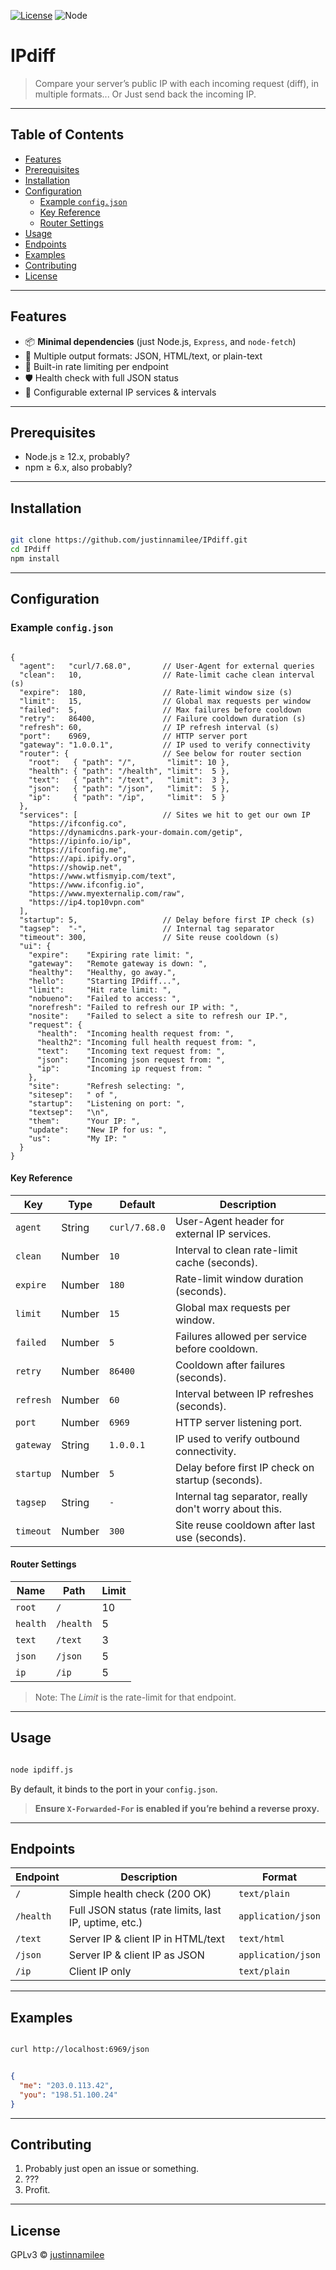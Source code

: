 [![License](https://img.shields.io/github/license/justinnamilee/IPdiff)](LICENSE)
![Node](https://img.shields.io/badge/Node.js-18.17.1-339933)

# IPdiff

> Compare your server’s public IP with each incoming request (diff), in multiple formats... Or Just send back the incoming IP.

---

## Table of Contents

* [Features](#features)
* [Prerequisites](#prerequisites)
* [Installation](#installation)
* [Configuration](#configuration)
  * [Example `config.json`](#example-configjson)
  * [Key Reference](#key-reference)
  * [Router Settings](#router-settings)
* [Usage](#usage)
* [Endpoints](#endpoints)
* [Examples](#examples)
* [Contributing](#contributing)
* [License](#license)

---

## Features

* 📦 **Minimal dependencies** (just Node.js, `Express`, and `node-fetch`)
* 🔄 Multiple output formats: JSON, HTML/text, or plain-text
* 🚦 Built-in rate limiting per endpoint
* 🛡️ Health check with full JSON status
* 🔁 Configurable external IP services & intervals

---

## Prerequisites

* Node.js ≥ 12.x, probably?
* npm ≥ 6.x, also probably?

---

## Installation

```bash

git clone https://github.com/justinnamilee/IPdiff.git
cd IPdiff
npm install
```

---

## Configuration

### Example `config.json`

```jsonc

{
  "agent":   "curl/7.68.0",       // User-Agent for external queries
  "clean":   10,                  // Rate-limit cache clean interval (s)
  "expire":  180,                 // Rate-limit window size (s)
  "limit":   15,                  // Global max requests per window
  "failed":  5,                   // Max failures before cooldown
  "retry":   86400,               // Failure cooldown duration (s)
  "refresh": 60,                  // IP refresh interval (s)
  "port":    6969,                // HTTP server port
  "gateway": "1.0.0.1",           // IP used to verify connectivity
  "router": {                     // See below for router section
    "root":   { "path": "/",       "limit": 10 },
    "health": { "path": "/health", "limit":  5 },
    "text":   { "path": "/text",   "limit":  3 },
    "json":   { "path": "/json",   "limit":  5 },
    "ip":     { "path": "/ip",     "limit":  5 }
  },
  "services": [                   // Sites we hit to get our own IP
    "https://ifconfig.co",
    "https://dynamicdns.park-your-domain.com/getip",
    "https://ipinfo.io/ip",
    "https://ifconfig.me",
    "https://api.ipify.org",
    "https://showip.net",
    "https://www.wtfismyip.com/text",
    "https://www.ifconfig.io",
    "https://www.myexternalip.com/raw",
    "https://ip4.top10vpn.com"
  ],
  "startup": 5,                   // Delay before first IP check (s)
  "tagsep":  "-",                 // Internal tag separator
  "timeout": 300,                 // Site reuse cooldown (s)
  "ui": {
    "expire":    "Expiring rate limit: ",
    "gateway":   "Remote gateway is down: ",
    "healthy":   "Healthy, go away.",
    "hello":     "Starting IPdiff...",
    "limit":     "Hit rate limit: ",
    "nobueno":   "Failed to access: ",
    "norefresh": "Failed to refresh our IP with: ",
    "nosite":    "Failed to select a site to refresh our IP.",
    "request": {
      "health":  "Incoming health request from: ",
      "health2": "Incoming full health request from: ",
      "text":    "Incoming text request from: ",
      "json":    "Incoming json request from: ",
      "ip":      "Incoming ip request from: "
    },
    "site":      "Refresh selecting: ",
    "sitesep":   " of ",
    "startup":   "Listening on port: ",
    "textsep":   "\n",
    "them":      "Your IP: ",
    "update":    "New IP for us: ",
    "us":        "My IP: "
  }
}
```

#### Key Reference

| Key       | Type   | Default       | Description                                            |
| --------- | ------ | ------------- | ------------------------------------------------------ |
| `agent`   | String | `curl/7.68.0` | User-Agent header for external IP services.            |
| `clean`   | Number | `10`          | Interval to clean rate-limit cache (seconds).          |
| `expire`  | Number | `180`         | Rate-limit window duration (seconds).                  |
| `limit`   | Number | `15`          | Global max requests per window.                        |
| `failed`  | Number | `5`           | Failures allowed per service before cooldown.          |
| `retry`   | Number | `86400`       | Cooldown after failures (seconds).                     |
| `refresh` | Number | `60`          | Interval between IP refreshes (seconds).               |
| `port`    | Number | `6969`        | HTTP server listening port.                            |
| `gateway` | String | `1.0.0.1`     | IP used to verify outbound connectivity.               |
| `startup` | Number | `5`           | Delay before first IP check on startup (seconds).      |
| `tagsep`  | String | `-`           | Internal tag separator, really don't worry about this. |
| `timeout` | Number | `300`         | Site reuse cooldown after last use (seconds).          |

#### Router Settings

| Name     | Path      | Limit |
| -------- | --------- | ----- |
| `root`   | `/`       | 10    |
| `health` | `/health` | 5     |
| `text`   | `/text`   | 3     |
| `json`   | `/json`   | 5     |
| `ip`     | `/ip`     | 5     |

> Note: The *Limit* is the rate-limit for that endpoint.

---

## Usage

```bash

node ipdiff.js
```

By default, it binds to the port in your `config.json`.
> **Ensure `X-Forwarded-For` is enabled if you’re behind a reverse proxy.**

---

## Endpoints

| Endpoint  | Description                                           | Format             |
| --------- | ----------------------------------------------------- | ------------------ |
| `/`       | Simple health check (200 OK)                          | `text/plain`       |
| `/health` | Full JSON status (rate limits, last IP, uptime, etc.) | `application/json` |
| `/text`   | Server IP & client IP in HTML/text                    | `text/html`        |
| `/json`   | Server IP & client IP as JSON                         | `application/json` |
| `/ip`     | Client IP only                                        | `text/plain`       |

---

## Examples

```bash

curl http://localhost:6969/json
```

```json

{
  "me": "203.0.113.42",
  "you": "198.51.100.24"
}
```

---

## Contributing

1. Probably just open an issue or something.
2. ???
3. Profit.

---

## License

GPLv3 © [justinnamilee](https://github.com/justinnamilee)
